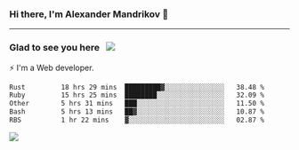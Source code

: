 ### Hi there, I'm Alexander Mandrikov 👋

- - -

### Glad to see you here &nbsp; ![](https://komarev.com/ghpvc/?username=nunsez&color=blue&label=visitors)

⚡ I'm a Web developer.

<!--✨ My GitHub <a href="https://nunsez.github.io/" target="_blank">resume link</a>-->

<!--
**nunsez/nunsez** is a ✨ _special_ ✨ repository because its `README.md` (this file) appears on your GitHub profile.

Here are some ideas to get you started:

- 🔭 I’m currently working on ...
- 🌱 I’m currently learning ...
- 👯 I’m looking to collaborate on ...
- 🤔 I’m looking for help with ...
- 💬 Ask me about ...
- 📫 How to reach me: ...
- 😄 Pronouns: ...
- ⚡ Fun fact: ...
-->


<!--START_SECTION:waka-->

```txt
Rust         18 hrs 29 mins  █████████▓░░░░░░░░░░░░░░░   38.48 %
Ruby         15 hrs 25 mins  ████████░░░░░░░░░░░░░░░░░   32.09 %
Other        5 hrs 31 mins   ███░░░░░░░░░░░░░░░░░░░░░░   11.50 %
Bash         5 hrs 13 mins   ██▓░░░░░░░░░░░░░░░░░░░░░░   10.87 %
RBS          1 hr 22 mins    ▓░░░░░░░░░░░░░░░░░░░░░░░░   02.87 %
```

<!--END_SECTION:waka-->


<span>
<!-- <img height="160em" src="https://github-readme-stats-nunsez.vercel.app/api?username=nunsez&show_icons=true&count_private=true&hide_border=true&hide=issues" /> -->
<img src="https://github-readme-stats-nunsez.vercel.app/api/top-langs/?username=nunsez&layout=compact&hide_border=true" />
</span>


<!--
[![willianrod's wakatime stats](https://github-readme-stats.vercel.app/api/wakatime?username=nunsez&hide_border=true)](https://github.com/anuraghazra/github-readme-stats)
-->
